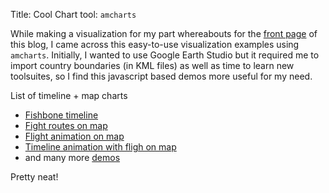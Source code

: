 Title: Cool Chart tool: `amcharts`

While making a visualization for my part whereabouts for the [front page](#) of this blog, I came across this easy-to-use visualization examples using `amcharts`.  Initially, I wanted to use Google Earth Studio but it required me to import country boundaries (in KML files) as well as time to learn new toolsuites, so I find this javascript based demos more useful for my need. 

List of timeline + map charts
- [Fishbone timeline](https://www.amcharts.com/demos/fishbone-timeline/)
- [Fight routes on map](https://www.amcharts.com/demos/flight-routes-map/)
- [Flight animation on map](https://www.amcharts.com/demos/animations-along-lines/)
- [Timeline animation with fligh on map](https://www.amcharts.com/demos/map-line-chart-gauge/)
- and many more [demos](https://www.amcharts.com/demos/#maps)


Pretty neat!


 
